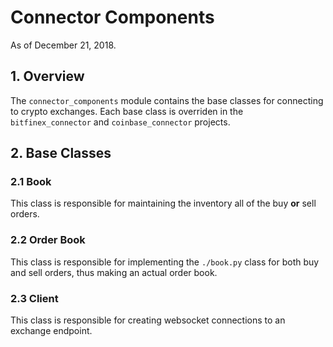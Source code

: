 # Connector Components
As of December 21, 2018.

## 1. Overview
The `connector_components` module contains the base classes for connecting to crypto exchanges. 
Each base class is overriden in the `bitfinex_connector` and `coinbase_connector` projects. 

## 2. Base Classes

### 2.1 Book
This class is responsible for maintaining the inventory all of the buy **or** sell orders.

### 2.2 Order Book
This class is responsible for implementing the `./book.py` class for both buy and sell orders, 
thus making an actual order book.

### 2.3 Client
This class is responsible for creating websocket connections to an exchange endpoint.